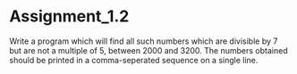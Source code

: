 # Assignment_1.2

Write a program which will find all such numbers which are divisible by 7 but are not a multiple of 5, between 2000 and 3200. The numbers obtained should be printed in a comma-seperated sequence on a single line. 
